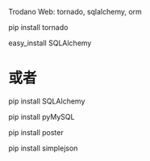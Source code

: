 Trodano Web:   tornado, sqlalchemy, orm

pip install tornado


easy_install SQLAlchemy
# 或者
pip install SQLAlchemy

pip install pyMySQL


pip install poster

pip install simplejson









































